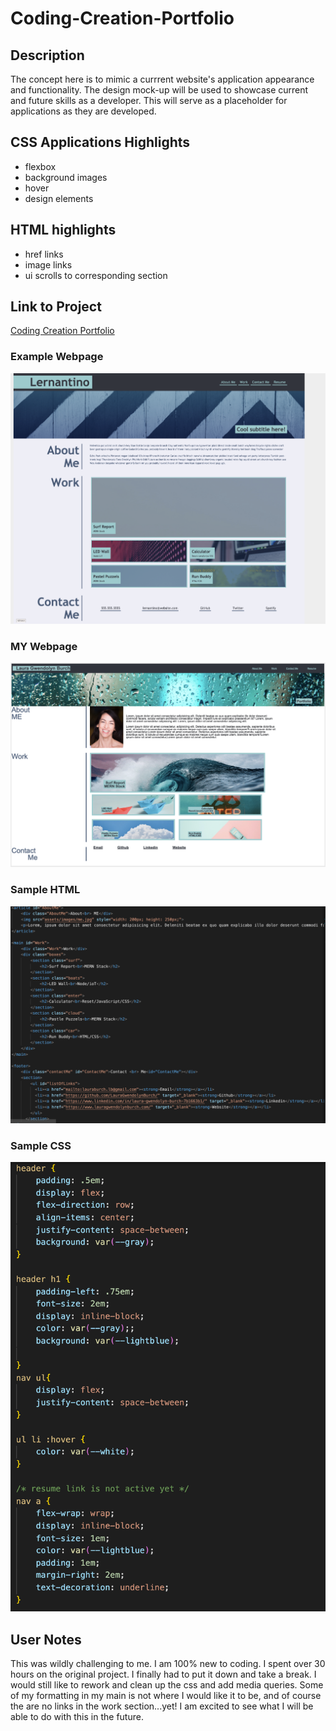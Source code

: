 # Coding-Creation-Portfolio

## Description
The concept here is to mimic a currrent website's application appearance and functionality.  The design mock-up will be used to showcase current and future skills as a developer.  This will serve as a placeholder for applications as they are developed. 

## CSS Applications Highlights
* flexbox
* background images
* hover
* design elements 

## HTML highlights
* href links
* image links
* ui scrolls to corresponding section

## Link to Project 
[Coding Creation Portfolio](http://www.lauragwendolynburch.github.io/coding-creation-portfolio/)

### Example Webpage
![ Image Mock ](./assets/images/Mockup.png)

### MY Webpage
![ Image Portfolio](./assets/images/portfolio.png)

### Sample HTML
![ Image MyHTML ](./assets/images/MY_HTML_CODE.png)

### Sample CSS
![ Image CSS](./assets/images/samplecss.png)

## User Notes
This was wildly challenging to me. I am 100% new to coding.  I spent over 30 hours on the original project.  I finally had to put it down and take a break.  I would still like to rework and clean up the css and add media queries. Some of my formatting in my main is not where I would like it to be, and of course the are no links in the work section...yet! I am excited to see what I will be able to do with this in the future.   
